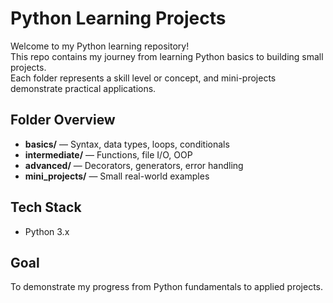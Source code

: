 # Python Learning Projects

Welcome to my Python learning repository!  
This repo contains my journey from learning Python basics to building small projects.  
Each folder represents a skill level or concept, and mini-projects demonstrate practical applications.

## Folder Overview
- **basics/** — Syntax, data types, loops, conditionals
- **intermediate/** — Functions, file I/O, OOP
- **advanced/** — Decorators, generators, error handling
- **mini_projects/** — Small real-world examples

## Tech Stack
- Python 3.x

##  Goal
To demonstrate my progress from Python fundamentals to applied projects.